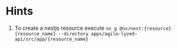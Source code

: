 # Hints

1. To create a nestjs resource execute `nx g @nx/nest:{resource} {resource_name} --directory apps/agile-lyzed-api/src/app/{resource_name}`
